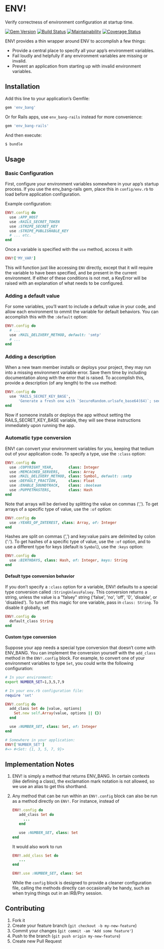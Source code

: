 # ENV!

Verify correctness of environment configuration at startup time.

[![Gem Version](https://img.shields.io/gem/v/env_bang?logo=rubygems)](https://rubygems.org/gems/env_bang)
[![Build Status](https://img.shields.io/travis/jcamenisch/ENV_BANG/main.svg?logo=travis)](https://app.travis-ci.com/github/jcamenisch/ENV_BANG)
[![Maintainability](https://img.shields.io/codeclimate/maintainability/jcamenisch/ENV_BANG?logo=codeclimate)](https://codeclimate.com/github/jcamenisch/ENV_BANG)
[![Coverage Status](https://img.shields.io/coverallsCoverage/github/jcamenisch/ENV_BANG?logo=coveralls)](https://coveralls.io/r/jcamenisch/ENV_BANG)

ENV! provides a thin wrapper around ENV to accomplish a few things:

- Provide a central place to specify all your app’s environment variables.
- Fail loudly and helpfully if any environment variables are missing or invalid.
- Prevent an application from starting up with invalid environment variables.

## Installation

Add this line to your application’s Gemfile:

```ruby
gem 'env_bang'
```

Or for Rails apps, use `env_bang-rails` instead for more convenience:

```ruby
gem 'env_bang-rails'
```

And then execute:

```sh
$ bundle
```

## Usage

### Basic Configuration

First, configure your environment variables somewhere in your app’s
startup process. If you use the env_bang-rails gem, place this in `config/env.rb`
to load before application configuration.

Example configuration:

```ruby
ENV!.config do
  use :APP_HOST
  use :RAILS_SECRET_TOKEN
  use :STRIPE_SECRET_KEY
  use :STRIPE_PUBLISHABLE_KEY
  # ... etc.
end
```

Once a variable is specified with the `use` method, access it with

```ruby
ENV!['MY_VAR']
```

This will function just like accessing `ENV` directly, except that it will require the variable
to have been specified, and be present in the current environment. If either of these conditions
is not met, a KeyError will be raised with an explanation of what needs to be configured.

### Adding a default value

For some variables, you’ll want to include a default value in your code, and allow each
environment to ommit the variable for default behaviors. You can accomplish this with the
`:default` option:

```ruby
ENV!.config do
  # ...
  use :MAIL_DELIVERY_METHOD, default: 'smtp'
  # ...
end
```

### Adding a description

When a new team member installs or deploys your project, they may run into a missing
environment variable error. Save them time by including documentation along with the error
that is raised. To accomplish this, provide a description (of any length) to the `use` method:

```ruby
ENV!.config do
  use 'RAILS_SECRET_KEY_BASE',
      'Generate a fresh one with `SecureRandom.urlsafe_base64(64)`; see http://guides.rubyonrails.org/security.html#session-storage'
end
```

Now if someone installs or deploys the app without setting the RAILS_SECRET_KEY_BASE variable,
they will see these instructions immediately upon running the app.

### Automatic type conversion

ENV! can convert your environment variables for you, keeping that tedium out of your application
code. To specify a type, use the `:class` option:

```ruby
ENV!.config do
  use :COPYRIGHT_YEAR,       class: Integer
  use :MEMCACHED_SERVERS,    class: Array
  use :MAIL_DELIVERY_METHOD, class: Symbol, default: :smtp
  use :DEFAULT_FRACTION,     class: Float
  use :ENABLE_SOUNDTRACK,    class: :boolean
  use :PUPPETMASTERS,        class: Hash
end
```

Note that arrays will be derived by splitting the value on commas (','). To get arrays
of a specific type of value, use the `:of` option:

```ruby
ENV!.config do
  use :YEARS_OF_INTEREST, class: Array, of: Integer
end
```

Hashes are split on commas (',') and key:value pairs are delimited by colon (':'). To get hashes of a specific type of value, use the `:of` option, and to use a different type for keys (default is `Symbol`), use the `:keys` option:

```ruby
ENV!.config do
  use :BIRTHDAYS, class: Hash, of: Integer, keys: String
end
```

#### Default type conversion behavior

If you don’t specify a `:class` option for a variable, ENV! defaults to a special
type conversion called `:StringUnlessFalsey`. This conversion returns a string, unless
the value is a "falsey" string ('false', 'no', 'off', '0', 'disable', or 'disabled').
To turn off this magic for one variable, pass in `class: String`. To disable it globally,
set

```ruby
ENV!.config do
  default_class String
end
```

#### Custom type conversion

Suppose your app needs a special type conversion that doesn’t come with ENV_BANG. You can
implement the conversion yourself with the `add_class` method in the `ENV!.config` block.
For example, to convert one of your environment variables to type `Set`, you could write
the following configuration:

```sh
# In your environment:
export NUMBER_SET=1,3,5,7,9
```

```ruby
# In your env.rb configuration file:
require 'set'

ENV!.config do
  add_class Set do |value, options|
    Set.new self.Array(value, options || {})
  end

  use :NUMBER_SET, class: Set, of: Integer
end
```

```ruby
# Somewhere in your application:
ENV!['NUMBER_SET']
#=> #<Set: {1, 3, 5, 7, 9}>
```

## Implementation Notes

1. ENV! is simply a method that returns ENV_BANG. In certain contexts
   (like defining a class), the exclamation mark notation is not allowed,
   so we use an alias to get this shorthand.

2. Any method that can be run within an `ENV!.config` block can also be run
   as a method directly on `ENV!`. For instance, instead of

   ```ruby
   ENV!.config do
      add_class Set do
        ...
      end

      use :NUMBER_SET, class: Set
   end
   ```

   It would also work to run

   ```ruby
   ENV!.add_class Set do
      ...
   end

   ENV!.use :NUMBER_SET, class: Set
   ```

   While the `config` block is designed to provide a cleaner configuration
   file, calling the methods directly can occasionally be handy, such as when
   trying things out in an IRB/Pry session.

## Contributing

1. Fork it
2. Create your feature branch (`git checkout -b my-new-feature`)
3. Commit your changes (`git commit -am 'Add some feature'`)
4. Push to the branch (`git push origin my-new-feature`)
5. Create new Pull Request
